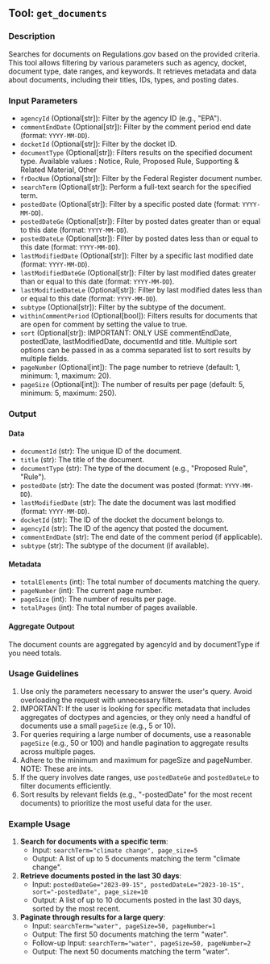 ## Tool: `get_documents`

### Description
Searches for documents on Regulations.gov based on the provided criteria. This tool allows filtering by various parameters such as agency, docket, document type, date ranges, and keywords. It retrieves metadata and data about documents, including their titles, IDs, types, and posting dates.

### Input Parameters
- `agencyId` (Optional[str]): Filter by the agency ID (e.g., "EPA").
- `commentEndDate` (Optional[str]): Filter by the comment period end date (format: `YYYY-MM-DD`).
- `docketId` (Optional[str]): Filter by the docket ID.
- `documentType` (Optional[str]): Filters results on the specified document type. Available values : Notice, Rule, Proposed Rule, Supporting & Related Material, Other
- `frDocNum` (Optional[str]): Filter by the Federal Register document number.
- `searchTerm` (Optional[str]): Perform a full-text search for the specified term.
- `postedDate` (Optional[str]): Filter by a specific posted date (format: `YYYY-MM-DD`).
- `postedDateGe` (Optional[str]): Filter by posted dates greater than or equal to this date (format: `YYYY-MM-DD`).
- `postedDateLe` (Optional[str]): Filter by posted dates less than or equal to this date (format: `YYYY-MM-DD`).
- `lastModifiedDate` (Optional[str]): Filter by a specific last modified date (format: `YYYY-MM-DD`).
- `lastModifiedDateGe` (Optional[str]): Filter by last modified dates greater than or equal to this date (format: `YYYY-MM-DD`).
- `lastModifiedDateLe` (Optional[str]): Filter by last modified dates less than or equal to this date (format: `YYYY-MM-DD`).
- `subtype` (Optional[str]): Filter by the subtype of the document.
- `withinCommentPeriod` (Optional[bool]): Filters results for documents that are open for comment by setting the value to true.
- `sort` (Optional[str]): IMPORTANT: ONLY USE commentEndDate, postedDate, lastModifiedDate, documentId and title. Multiple sort options can be passed in as a comma separated list to sort results by multiple fields.
- `pageNumber` (Optional[int]): The page number to retrieve (default: 1, minimum: 1, maximum: 20).
- `pageSize` (Optional[int]): The number of results per page (default: 5, minimum: 5, maximum: 250).

### Output
#### Data
- `documentId` (str): The unique ID of the document.
- `title` (str): The title of the document.
- `documentType` (str): The type of the document (e.g., "Proposed Rule", "Rule").
- `postedDate` (str): The date the document was posted (format: `YYYY-MM-DD`).
- `lastModifiedDate` (str): The date the document was last modified (format: `YYYY-MM-DD`).
- `docketId` (str): The ID of the docket the document belongs to.
- `agencyId` (str): The ID of the agency that posted the document.
- `commentEndDate` (str): The end date of the comment period (if applicable).
- `subtype` (str): The subtype of the document (if available).

#### Metadata
- `totalElements` (int): The total number of documents matching the query.
- `pageNumber` (int): The current page number.
- `pageSize` (int): The number of results per page.
- `totalPages` (int): The total number of pages available.

#### Aggregate Outpout
The document counts are aggregated by agencyId and by documentType if you need totals.

### Usage Guidelines
1. Use only the parameters necessary to answer the user's query. Avoid overloading the request with unnecessary filters.
2. IMPORTANT: If the user is looking for specific metadata that includes aggregates of doctypes and agencies, or they only need a handful of documents use a small `pageSize` (e.g., 5 or 10).
3. For queries requiring a large number of documents, use a reasonable `pageSize` (e.g., 50 or 100) and handle pagination to aggregate results across multiple pages.
4. Adhere to the minimum and maximum for pageSize and pageNumber.  NOTE: These are ints.
4. If the query involves date ranges, use `postedDateGe` and `postedDateLe` to filter documents efficiently.
5. Sort results by relevant fields (e.g., "-postedDate" for the most recent documents) to prioritize the most useful data for the user.

### Example Usage
1. **Search for documents with a specific term**:
   - Input: `searchTerm="climate change", page_size=5`
   - Output: A list of up to 5 documents matching the term "climate change".
2. **Retrieve documents posted in the last 30 days**:
   - Input: `postedDateGe="2023-09-15", postedDateLe="2023-10-15", sort="-postedDate", page_size=10`
   - Output: A list of up to 10 documents posted in the last 30 days, sorted by the most recent.
3. **Paginate through results for a large query**:
   - Input: `searchTerm="water", pageSize=50, pageNumber=1`
   - Output: The first 50 documents matching the term "water".
   - Follow-up Input: `searchTerm="water", pageSize=50, pageNumber=2`
   - Output: The next 50 documents matching the term "water". 